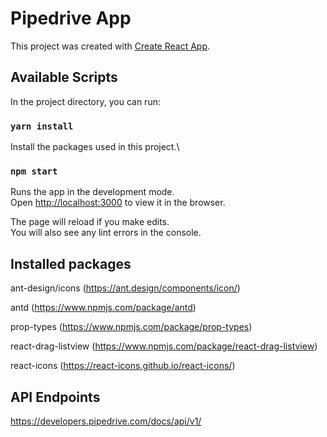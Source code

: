 # Pipedrive App

This project was created with [Create React App](https://github.com/facebook/create-react-app).

## Available Scripts

In the project directory, you can run:

### `yarn install`

Install the packages used in this project.\


### `npm start`

Runs the app in the development mode.\
Open [http://localhost:3000](http://localhost:3000) to view it in the browser.

The page will reload if you make edits.\
You will also see any lint errors in the console.

## Installed packages

ant-design/icons (https://ant.design/components/icon/)

antd (https://www.npmjs.com/package/antd)

prop-types (https://www.npmjs.com/package/prop-types)

react-drag-listview (https://www.npmjs.com/package/react-drag-listview)

react-icons (https://react-icons.github.io/react-icons/)


## API Endpoints

https://developers.pipedrive.com/docs/api/v1/

